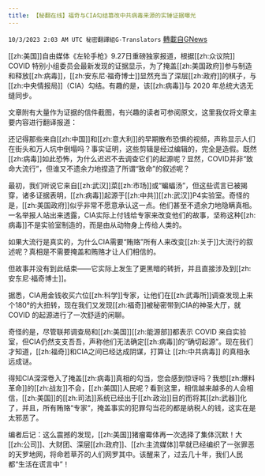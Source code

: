 ```yaml
---
title: 【秘翻在线】福奇与CIA勾结篡改中共病毒来源的实锤证据曝光
---
```

`10/3/2023 2:03 AM UTC 秘密翻譯組G-Translators` [轉載自GNews](https://gnews.org/articles/1772059)

         


[[zh:美国]]自由媒体《左轮手枪》9.27日重磅独家报道，根据[[zh:众议院]] COVID 特别小组委员会最新发现的证据显示，为了掩盖[[zh:美国政府]]参与制造和释放[[zh:病毒]]，[[zh:安东尼·福奇博士]]显然充当了深层[[zh:政府]]的棋子，与[[zh:中央情报局]]（CIA）勾结。有趣的是，该[[zh:病毒]]与 2020 年总统大选无缝同步。

文章附有大量作为证据的信件截图，有兴趣的读者可参阅原文，这里我仅将文章主要内容进行翻译报道：

还记得那些来自[[zh:中国]]和[[zh:意大利]]的早期散布恐惧的视频，声称显示人们在街头和万人坑中倒塌吗？事实证明，这些剪辑是经过编辑的，完全是造假。既然[[zh:病毒]]如此恐怖，为什么迟迟不去调查它们的起源呢？显然，COVID并非“致命大流行”，但谁又不遗余力地捏造了所谓“致命”的叙述呢？

最初，我们听说它来自[[zh:武汉]]菜[[zh:市场]]或“蝙蝠汤”，但这些谎言已被揭穿，诸多证据表明，[[zh:病毒]]起源于[[zh:中共]][[zh:武汉]]P4实验室。奇怪的是，[[zh:美国政府]]似乎非常不愿意承认这一点。他们甚至不遗余力地隐瞒真相。一名举报人站出来透露，CIA实际上付钱给专家来改变他们的故事，坚称这种[[zh:病毒]]不是实验室制造的，而是由从动物身上传给人类的。

如果大流行是真实的，为什么CIA需要“贿赂”所有人来改变[[zh:关于]]大流行的叙述呢？真相是不需要掩盖和贿赂才让人们相信的。

但故事并没有到此结束——它实际上发生了更黑暗的转折，并且直接涉及到[[zh:安东尼·福奇博士]]。

据悉，CIA用金钱收买六位[[zh:科学]]专家，让他们在[[zh:武毒所]]调查发现上来个180°的大扭转，现在我们又发现[[zh:福奇]]被秘密带到CIA的神圣大厅，就 COVID 的起源进行了一次舒适的闲聊。

奇怪的是，尽管联邦调查局和[[zh:美国]][[zh:能源部]]都表示 COVID 来自实验室，但CIA仍然支支吾吾，声称他们无法确定[[zh:病毒]]的“确切起源”。现在我们才知道，[[zh:福奇]]和CIA之间已经达成阴谋，打算让 [[zh:中共病毒]] 的真相永远成谜。

得知CIA深深卷入了掩盖[[zh:病毒]]真相的勾当，您会感到惊讶吗？我想[[zh:爆料革命]]的[[zh:战友]]不会，[[zh:美国]]人民呢？看到这里，相信越来越多的人会相信，[[zh:美国]]的[[zh:司法]]系统已经出于[[zh:政治]]目的而将其[[zh:武器]]化了，并且，所有贿赂“专家“，掩盖事实的犯罪勾当花的都是纳税人的钱，这实在是太邪恶了。

编者后记：这么震撼的发现，[[zh:美国]]猪瘤霉体再一次选择了集体沉默！大[[zh:公司]]、大财团、深层[[zh:政府]]、[[zh:主流媒体]]早就已经编织了一张罪恶的天罗地网，将命若草芥的人们网罗其中。该醒来了，过去几十年，我们人民都“生活在谎言中”！
